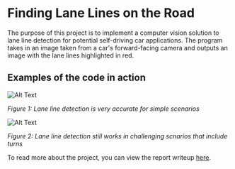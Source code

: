 # **Finding Lane Lines on the Road** 

The purpose of this project is to implement a computer vision solution to lane line detection for potential self-driving car applications. The program takes in an image taken from a car's forward-facing camera and outputs an image with the lane lines highlighted in red. 

## Examples of the code in action

![Alt Text](files_for_documents/solidWhiteRight.gif)

_Figure 1: Lane line detection is very accurate for simple scenarios_

![Alt Text](files_for_documents/challenge.gif)

_Figure 2: Lane line detection still works in challenging scnarios that include turns_

To read more about the project, you can view the report writeup [here](writeup.md).
